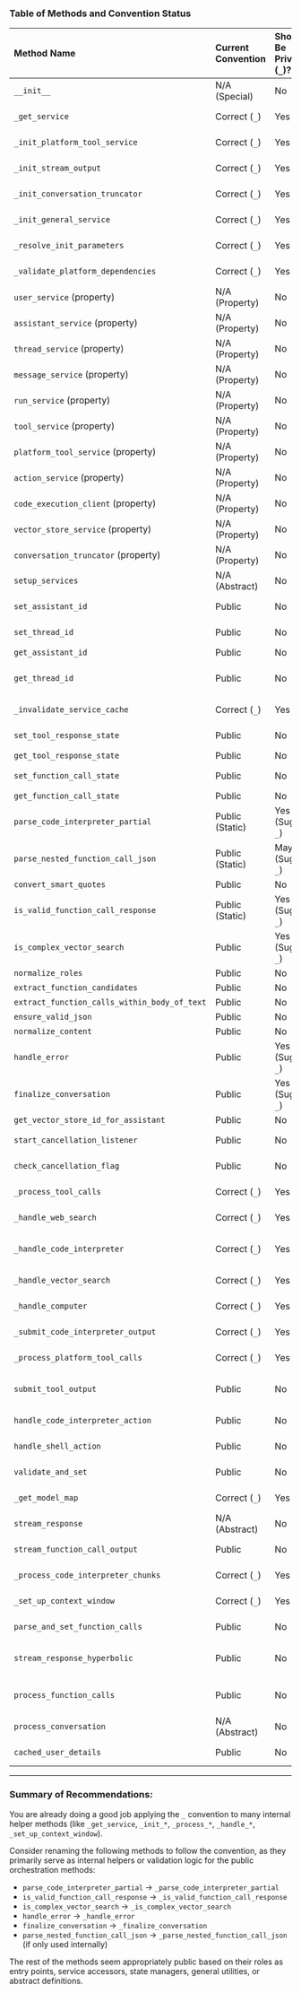 ### Table of Methods and Convention Status

| Method Name                            | Current Convention | Should Be Private (`_`)? | Justification                                                                 |
| :------------------------------------- | :----------------- | :----------------------- | :---------------------------------------------------------------------------- |
| `__init__`                             | N/A (Special)      | No                       | Standard class initializer.                                                   |
| `_get_service`                         | Correct (`_`)      | Yes                      | Internal helper for lazy service initialization.                              |
| `_init_platform_tool_service`          | Correct (`_`)      | Yes                      | Internal helper called by `_get_service`.                                     |
| `_init_stream_output`                  | Correct (`_`)      | Yes                      | Internal helper called by `_get_service`.                                     |
| `_init_conversation_truncator`         | Correct (`_`)      | Yes                      | Internal helper called by `_get_service`.                                     |
| `_init_general_service`                | Correct (`_`)      | Yes                      | Internal helper called by `_get_service`.                                     |
| `_resolve_init_parameters`             | Correct (`_`)      | Yes                      | Internal helper called by `_init_general_service`.                            |
| `_validate_platform_dependencies`      | Correct (`_`)      | Yes                      | Internal helper called by `_init_platform_tool_service`.                      |
| `user_service` (property)              | N/A (Property)     | No                       | Public access point for the service.                                          |
| `assistant_service` (property)         | N/A (Property)     | No                       | Public access point for the service.                                          |
| `thread_service` (property)            | N/A (Property)     | No                       | Public access point for the service.                                          |
| `message_service` (property)           | N/A (Property)     | No                       | Public access point for the service.                                          |
| `run_service` (property)               | N/A (Property)     | No                       | Public access point for the service.                                          |
| `tool_service` (property)              | N/A (Property)     | No                       | Public access point for the service.                                          |
| `platform_tool_service` (property)     | N/A (Property)     | No                       | Public access point for the service.                                          |
| `action_service` (property)            | N/A (Property)     | No                       | Public access point for the service.                                          |
| `code_execution_client` (property)     | N/A (Property)     | No                       | Public access point for the service.                                          |
| `vector_store_service` (property)      | N/A (Property)     | No                       | Public access point for the service.                                          |
| `conversation_truncator` (property)    | N/A (Property)     | No                       | Public access point for the service.                                          |
| `setup_services`                       | N/A (Abstract)     | No                       | Abstract method; part of the public contract for subclasses.                  |
| `set_assistant_id`                     | Public             | No                       | Public setter for managing state.                                             |
| `set_thread_id`                        | Public             | No                       | Public setter for managing state.                                             |
| `get_assistant_id`                     | Public             | No                       | Public getter for state.                                                      |
| `get_thread_id`                        | Public             | No                       | Public getter for state. (Note: Contains bug - returns assistant_id).       |
| `_invalidate_service_cache`            | Correct (`_`)      | Yes                      | Internal helper for managing the service cache.                               |
| `set_tool_response_state`              | Public             | No                       | Public setter for managing state.                                             |
| `get_tool_response_state`              | Public             | No                       | Public getter for state.                                                      |
| `set_function_call_state`              | Public             | No                       | Public setter for managing state.                                             |
| `get_function_call_state`              | Public             | No                       | Public getter for state.                                                      |
| `parse_code_interpreter_partial`       | Public (Static)    | Yes (Suggest `_`)        | Utility specific to internal streaming logic; not general purpose.            |
| `parse_nested_function_call_json`    | Public (Static)    | Maybe (Suggest `_`)      | Utility parser; make private (`_`) if only used internally by this class family. |
| `convert_smart_quotes`                 | Public             | No                       | General utility method.                                                       |
| `is_valid_function_call_response`    | Public (Static)    | Yes (Suggest `_`)        | Internal validation helper used by `parse_and_set_function_calls`.            |
| `is_complex_vector_search`             | Public             | Yes (Suggest `_`)        | Internal validation helper used by `parse_and_set_function_calls`.            |
| `normalize_roles`                      | Public             | No                       | General utility method.                                                       |
| `extract_function_candidates`          | Public             | No                       | General utility method.                                                       |
| `extract_function_calls_within_body_of_text` | Public             | No                       | General utility method.                                                       |
| `ensure_valid_json`                    | Public             | No                       | General utility method.                                                       |
| `normalize_content`                    | Public             | No                       | General utility method.                                                       |
| `handle_error`                         | Public             | Yes (Suggest `_`)        | Internal error handling routine for streaming methods.                        |
| `finalize_conversation`                | Public             | Yes (Suggest `_`)        | Internal routine to save results/update status at the end of streaming.       |
| `get_vector_store_id_for_assistant`  | Public             | No                       | Public utility method.                                                        |
| `start_cancellation_listener`          | Public             | No                       | Public method to initiate the background listener.                            |
| `check_cancellation_flag`              | Public             | No                       | Public method to check the cancellation state.                                |
| `_process_tool_calls`                  | Correct (`_`)      | Yes                      | Internal logic for handling standard tool calls.                              |
| `_handle_web_search`                   | Correct (`_`)      | Yes                      | Internal helper for specific tool type.                                       |
| `_handle_code_interpreter`             | Correct (`_`)      | Yes                      | Internal helper for specific tool type (seems unused, replaced by `handle_...`). |
| `_handle_vector_search`                | Correct (`_`)      | Yes                      | Internal helper for specific tool type.                                       |
| `_handle_computer`                     | Correct (`_`)      | Yes                      | Internal helper for specific tool type.                                       |
| `_submit_code_interpreter_output`    | Correct (`_`)      | Yes                      | Internal helper for specific tool type (seems unused).                        |
| `_process_platform_tool_calls`       | Correct (`_`)      | Yes                      | Internal logic for handling platform tool calls.                              |
| `submit_tool_output`                   | Public             | No                       | Public method called by internal handlers to submit results.                  |
| `handle_code_interpreter_action`       | Public             | No                       | Public entry point/handler for this specific action.                          |
| `handle_shell_action`                  | Public             | No                       | Public entry point/handler for this specific action.                          |
| `validate_and_set`                     | Public             | No                       | Public utility validation method.                                             |
| `_get_model_map`                       | Correct (`_`)      | Yes                      | Internal helper for mapping model names.                                      |
| `stream_response`                      | N/A (Abstract)     | No                       | Abstract method; part of the public contract for subclasses.                  |
| `stream_function_call_output`          | Public             | No                       | Public entry point for streaming tool results back.                           |
| `_process_code_interpreter_chunks`   | Correct (`_`)      | Yes                      | Internal helper for processing code chunks during streaming.                  |
| `_set_up_context_window`             | Correct (`_`)      | Yes                      | Internal helper for preparing model input context.                            |
| `parse_and_set_function_calls`       | Public             | No                       | Public method for post-stream processing.                                     |
| `stream_response_hyperbolic`           | Public             | No                       | Public method providing a specific streaming implementation.                  |
| `process_function_calls`               | Public             | No                       | Public orchestration method for handling detected function calls.             |
| `process_conversation`                 | N/A (Abstract)     | No                       | Abstract method; main public entry point for subclasses.                      |
| `cached_user_details`                  | Public             | No                       | Public utility method (with caching).                                         |

---

### Summary of Recommendations:

You are already doing a good job applying the `_` convention to many internal helper methods (like `_get_service`, `_init_*`, `_process_*`, `_handle_*`, `_set_up_context_window`).

Consider renaming the following methods to follow the convention, as they primarily serve as internal helpers or validation logic for the public orchestration methods:

*   `parse_code_interpreter_partial` -> `_parse_code_interpreter_partial`
*   `is_valid_function_call_response` -> `_is_valid_function_call_response`
*   `is_complex_vector_search` -> `_is_complex_vector_search`
*   `handle_error` -> `_handle_error`
*   `finalize_conversation` -> `_finalize_conversation`
*   `parse_nested_function_call_json` -> `_parse_nested_function_call_json` (if only used internally)

The rest of the methods seem appropriately public based on their roles as entry points, service accessors, state managers, general utilities, or abstract definitions.